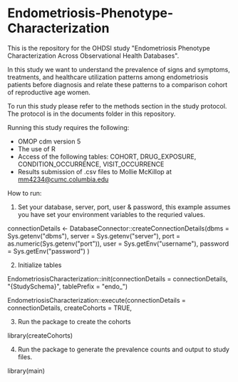 # Endometriosis-Phenotype-Characterization
This is the repository for the OHDSI study "Endometriosis Phenotype Characterization Across Observational Health Databases". 

In this study we want to understand the prevalence of signs and symptoms, treatments, and healthcare utilization patterns among endometriosis patients before diagnosis and relate these patterns to a comparison cohort of reproductive age women.

To run this study please refer to the methods section in the study protocol. The protocol is in the documents folder in this repository. 

Running this study requires the following:

- OMOP cdm version 5 
- The use of R
- Access of the following tables: COHORT, DRUG_EXPOSURE, CONDITION_OCCURRENCE, VISIT_OCCURRENCE
- Results submission of .csv files to Mollie McKillop at mm4234@cumc.columbia.edu 
 
How to run:

1) Set your database, server, port, user & password, this example assumes you have set your environment variables to the requried values.

connectionDetails <- DatabaseConnector::createConnectionDetails(dbms = Sys.getenv("dbms"),
																																server = Sys.getenv("server"),
																																port = as.numeric(Sys.getenv("port")),
																																user = Sys.getEnv("username"),
																																password = Sys.getEnv("password")
																																)

2) Initialize tables

EndometriosisCharacterization::init(connectionDetails = connectionDetails, "{StudySchema}", tablePrefix = "endo_")

EndometriosisCharacterization::execute(connectionDetails = connectionDetails,
																			 createCohorts = TRUE,


3) Run the package to create the cohorts

library(createCohorts)

4) Run the package to generate the prevalence counts and output to study files.  

library(main)
